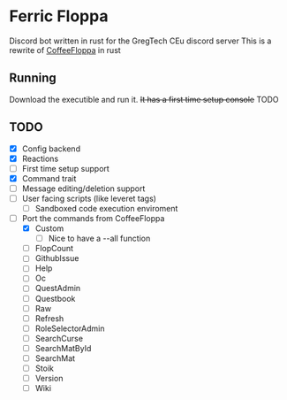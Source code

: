 # Ferric Floppa
Discord bot written in rust for the GregTech CEu discord server
This is a rewrite of [CoffeeFloppa](https://github.com/htmlcsjs/CoffeeFloppa) in rust

## Running
Download the executible and run it. ~~It has a first time setup console~~ TODO

## TODO

- [x] Config backend
- [x] Reactions
- [ ] First time setup support
- [x] Command trait
- [ ] Message editing/deletion support
- [ ] User facing scripts (like leveret tags)
    - [ ] Sandboxed code execution enviroment
- [ ] Port the commands from CoffeeFloppa
    - [x] Custom
        - [ ] Nice to have a --all function
    - [ ] FlopCount
    - [ ] GithubIssue
    - [ ] Help
    - [ ] Oc
    - [ ] QuestAdmin
    - [ ] Questbook
    - [ ] Raw
    - [ ] Refresh
    - [ ] RoleSelectorAdmin
    - [ ] SearchCurse
    - [ ] SearchMatById
    - [ ] SearchMat
    - [ ] Stoik
    - [ ] Version
    - [ ] Wiki
